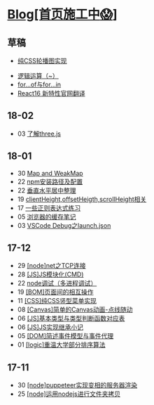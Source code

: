 # [Blog[首页施工中:scream:]](https://mrzhao1129.github.io/myBlog/)
## 草稿
* [纯CSS轮播图实现](./CSS/纯CSS轮播图实现.md)
<!-- * [webpack多页面打包](./react/webpack多页面打包.md) -->
* [逻辑运算（~）](./JS/逻辑运算.md)
* [for...of与for...in](./JS/for...of与for...in.md)
* [React16 新特性官网翻译](./react/React16新特性官网翻译.md)
## 18-02
* 03 [了解three.js](./canvas/three.js.md)
## 18-01
* 30 [Map and WeakMap](./JS/Map_and_WeakMap.md)
* 22 [npm安装路径及配置](./nodejs/npm坑坑.md)
* 22 [垂直水平居中整理](./CSS/垂直水平居中.md)
* 19 [clientHeight,offsetHeigth,scrollHeight相关](./CSS/client,offset,scroll相关.md)
* 17 [一些正则表达式练习](./JS/正则表达式测试.md)
* 05 [浏览器的缓存笔记](./JS/缓存方案.md)
* 03 [VSCode Debug之launch.json](./JS/launch.json.md)
## 17-12
* 29 [[node]net之TCP连接](./nodejs/net之TCP连接.md)
* 28 [[JS]JS模块化(CMD)](./JS/JS模块化(AMD,CMD).md)
* 22 [node调试（多进程调试）](./nodejs/node多进程调试.md)
* 19 [[BOM]页面间的相互操作](./JS/页面间的相互操作.md)
* 11 [[CSS]纯CSS竖型菜单实现](./CSS/纯CSS竖型菜单实现.md)
* 08 [[Canvas]简单的Canvas动画-点线随动](./canvas/点线随动.md)
* 06 [[JS]基本类型与类型判断函数对应表](./JS/浅拷贝与深拷贝.md?#基本类型与类型判断函数对应表)
* 06 [[JS]JS实现继承小记](./JS/JS实现继承.md)
* 05 [[DOM]简述事件模型与事件代理](./JS/事件模型与事件代理.md)
* 01 [[logic]重温大学部分排序算法](./算法/sort.md)
## 17-11
* 30 [[node]puppeteer实现变相的服务器渲染](./nodejs/puppeteer.md)
* 25 [[node]运用nodejs进行文件夹拷贝](./nodejs/nodejs文件夹拷贝.md)